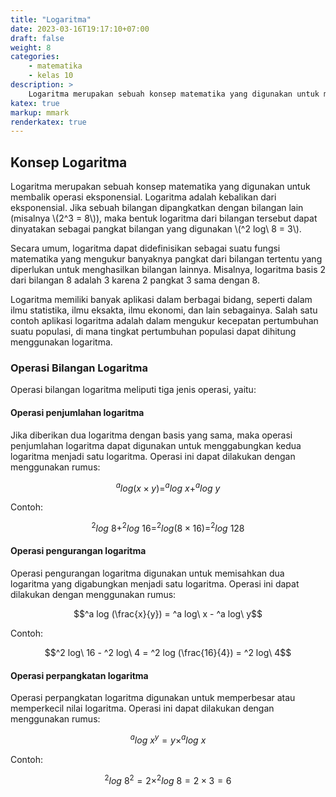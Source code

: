 ```yaml
---
title: "Logaritma"
date: 2023-03-16T19:17:10+07:00
draft: false
weight: 8
categories:
    - matematika
    - kelas 10
description: >
    Logaritma merupakan sebuah konsep matematika yang digunakan untuk membalik operasi eksponensial. Logaritma adalah kebalikan dari eksponensial.
katex: true
markup: mmark
renderkatex: true
---
```


## Konsep Logaritma

Logaritma merupakan sebuah konsep matematika yang digunakan untuk membalik operasi eksponensial. Logaritma adalah kebalikan dari eksponensial. Jika sebuah bilangan dipangkatkan dengan bilangan lain (misalnya \\(2^3 = 8\\)), maka bentuk logaritma dari bilangan tersebut dapat dinyatakan sebagai pangkat bilangan yang digunakan \\(^2 log\ 8 = 3\\).

Secara umum, logaritma dapat didefinisikan sebagai suatu fungsi matematika yang mengukur banyaknya pangkat dari bilangan tertentu yang diperlukan untuk menghasilkan bilangan lainnya. Misalnya, logaritma basis 2 dari bilangan 8 adalah 3 karena 2 pangkat 3 sama dengan 8.

Logaritma memiliki banyak aplikasi dalam berbagai bidang, seperti dalam ilmu statistika, ilmu eksakta, ilmu ekonomi, dan lain sebagainya. Salah satu contoh aplikasi logaritma adalah dalam mengukur kecepatan pertumbuhan suatu populasi, di mana tingkat pertumbuhan populasi dapat dihitung menggunakan logaritma.

### Operasi Bilangan Logaritma

Operasi bilangan logaritma meliputi tiga jenis operasi, yaitu:

#### Operasi penjumlahan logaritma

Jika diberikan dua logaritma dengan basis yang sama, maka operasi penjumlahan logaritma dapat digunakan untuk menggabungkan kedua logaritma menjadi satu logaritma. Operasi ini dapat dilakukan dengan menggunakan rumus:

$$^a log (x \times y) = ^a log\ x + ^a log\ y$$

Contoh:

$$^2 log\ 8 + ^2 log\ 16 = ^2 log (8 \times 16) = ^2 log\ 128$$

#### Operasi pengurangan logaritma

Operasi pengurangan logaritma digunakan untuk memisahkan dua logaritma yang digabungkan menjadi satu logaritma. Operasi ini dapat dilakukan dengan menggunakan rumus:

$$^a log (\frac{x}{y}) = ^a log\ x - ^a log\ y$$

Contoh:

$$^2 log\ 16 - ^2 log\ 4 = ^2 log (\frac{16}{4}) = ^2 log\ 4$$

#### Operasi perpangkatan logaritma

Operasi perpangkatan logaritma digunakan untuk memperbesar atau memperkecil nilai logaritma. Operasi ini dapat dilakukan dengan menggunakan rumus:

$$^a log\ x^y = y \times ^a log\ x$$

Contoh:

$$^2 log\ 8^2 = 2 \times ^2 log\ 8 = 2 \times 3 = 6$$
